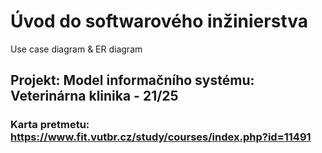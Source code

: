 # Úvod do softwarového inžinierstva

Use case diagram & ER diagram

## Projekt: Model informačního systému: Veterinárna klinika - 21/25

### Karta pretmetu: https://www.fit.vutbr.cz/study/courses/index.php?id=11491
